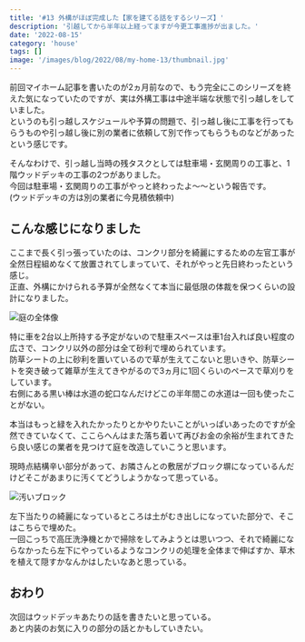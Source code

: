 ```yaml
---
title: '#13 外構がほぼ完成した【家を建てる話をするシリーズ】'
description: '引越してから半年以上経ってますが今更工事進捗が出ました。'
date: '2022-08-15'
category: 'house'
tags: []
image: '/images/blog/2022/08/my-home-13/thumbnail.jpg'
---
```


前回マイホーム記事を書いたのが2ヵ月前なので、もう完全にこのシリーズを終えた気になっていたのですが、実は外構工事は中途半端な状態で引っ越しをしていました。  
というのも引っ越しスケジュールや予算の問題で、引っ越し後に工事を行ってもらうものや引っ越し後に別の業者に依頼して別で作ってもらうものなどがあったという感じです。

そんなわけで、引っ越し当時の残タスクとしては駐車場・玄関周りの工事と、1階ウッドデッキの工事の2つがありました。  
今回は駐車場・玄関周りの工事がやっと終わったよ～～という報告です。  
(ウッドデッキの方は別の業者に今見積依頼中)

## こんな感じになりました

ここまで長く引っ張っていたのは、コンクリ部分を綺麗にするための左官工事が全然日程組めなくて放置されてしまっていて、それがやっと先日終わったという感じ。  
正直、外構にかけられる予算が全然なくて本当に最低限の体裁を保つくらいの設計になりました。

![庭の全体像](/images/blog/2022/08/my-home-13/01.jpg)

特に車を2台以上所持する予定がないので駐車スペースは車1台入れば良い程度の広さで、コンクリ以外の部分は全て砂利で埋められています。  
防草シートの上に砂利を置いているので草が生えてこないと思いきや、防草シートを突き破って雑草が生えてきやがるので3ヵ月に1回くらいのペースで草刈りをしています。  
右側にある黒い棒は水道の蛇口なんだけどこの半年間この水道は一回も使ったことがない。

本当はもっと緑を入れたかったりとかやりたいことがいっぱいあったのですが全然できていなくて、ここらへんはまた落ち着いて再びお金の余裕が生まれてきたら良い感じの業者を見つけて庭を改造していこうと思います。

現時点結構辛い部分があって、お隣さんとの敷居がブロック塀になっているんだけどそこがあまりに汚くてどうしようかなって思っている。

![汚いブロック](/images/blog/2022/08/my-home-13/02.jpg)

左下当たりの綺麗になっているところは土がむき出しになっていた部分で、そこはこちらで埋めた。  
一回こっちで高圧洗浄機とかで掃除をしてみようとは思いつつ、それで綺麗にならなかったら左下にやっているようなコンクリの処理を全体まで伸ばすか、草木を植えて隠すかなんかはしたいなあと思っている。

## おわり

次回はウッドデッキあたりの話を書きたいと思っている。  
あと内装のお気に入りの部分の話とかもしていきたい。
